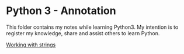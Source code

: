 # Python 3 - Annotation
This folder contains my notes while learning Python3. My intention is to
register my knowledge, share and assist others to learn Python.

[Working with strings](/python_strings.md)
